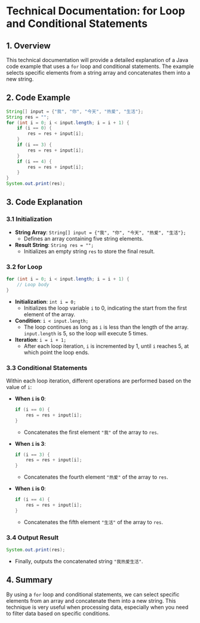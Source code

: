 # Technical Documentation: for Loop and Conditional Statements

## 1. Overview

This technical documentation will provide a detailed explanation of a Java code example that uses a `for` loop and conditional statements. The example selects specific elements from a string array and concatenates them into a new string.

## 2. Code Example

```java
String[] input = {"我", "你", "今天", "热爱", "生活"};
String res = "";
for (int i = 0; i < input.length; i = i + 1) {
    if (i == 0) {
        res = res + input[i];
    }
    if (i == 3) {
        res = res + input[i];
    }
    if (i == 4) {
        res = res + input[i];
    }
}
System.out.print(res);
```

## 3. Code Explanation

### 3.1 Initialization

- **String Array**: `String[] input = {"我", "你", "今天", "热爱", "生活"};`
  - Defines an array containing five string elements.
- **Result String**: `String res = "";`
  - Initializes an empty string `res` to store the final result.

### 3.2 for Loop

```java
for (int i = 0; i < input.length; i = i + 1) {
    // Loop body
}
```

- **Initialization**: `int i = 0;`
  - Initializes the loop variable `i` to 0, indicating the start from the first element of the array.
- **Condition**: `i < input.length;`
  - The loop continues as long as `i` is less than the length of the array. `input.length` is 5, so the loop will execute 5 times.
- **Iteration**: `i = i + 1;`
  - After each loop iteration, `i` is incremented by 1, until `i` reaches 5, at which point the loop ends.

### 3.3 Conditional Statements

Within each loop iteration, different operations are performed based on the value of `i`:

- **When `i` is 0**:

  ```java
  if (i == 0) {
      res = res + input[i];
  }
  ```

  - Concatenates the first element `"我"` of the array to `res`.

- **When `i` is 3**:

  ```java
  if (i == 3) {
      res = res + input[i];
  }
  ```

  - Concatenates the fourth element `"热爱"` of the array to `res`.

- **When `i` is 0**:

  ```java
  if (i == 4) {
      res = res + input[i];
  }
  ```

  - Concatenates the fifth element `"生活"` of the array to `res`.

### 3.4 Output Result

```java
System.out.print(res);
```

- Finally, outputs the concatenated string `"我热爱生活"`.

## 4. Summary

By using a `for` loop and conditional statements, we can select specific elements from an array and concatenate them into a new string. This technique is very useful when processing data, especially when you need to filter data based on specific conditions.
